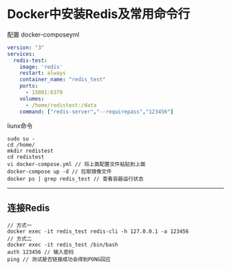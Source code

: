 # Docker中安装Redis及常用命令行

配置 docker-composeyml

```yml
version: "3"
services:
  redis-test:
    image: 'redis'
    restart: always
    container_name: "redis_test"
    ports:
      - 15001:6379
    volumes:
      - /home/redistest:/data
    command: ["redis-server","--requirepass","123456"]
```

liunx命令

```shell
sudo su -
cd /home/
mkdir redistest
cd redistest
vi docker-compose.yml // 将上面配置文件粘贴到上面
docker-compose up -d // 拉取镜像文件
docker ps | grep redis_test // 查看容器运行状态

```

---

## 连接Redis

```shell
// 方式一
docker exec -it redis_test redis-cli -h 127.0.0.1 -a 123456
// 方式二
docker exec -it redis_test /bin/bash
auth 123456 // 输入密码
ping // 测试是否链接成功会得到PONG回应
```

